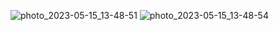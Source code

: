 ![photo_2023-05-15_13-48-51](https://github.com/yungenie/algorithm/assets/28051638/398fa524-84d6-4499-b1fe-5b2a76c0d8a1)
![photo_2023-05-15_13-48-54](https://github.com/yungenie/algorithm/assets/28051638/c77f0ff7-df5e-4692-93ac-a55b5ad691da)

